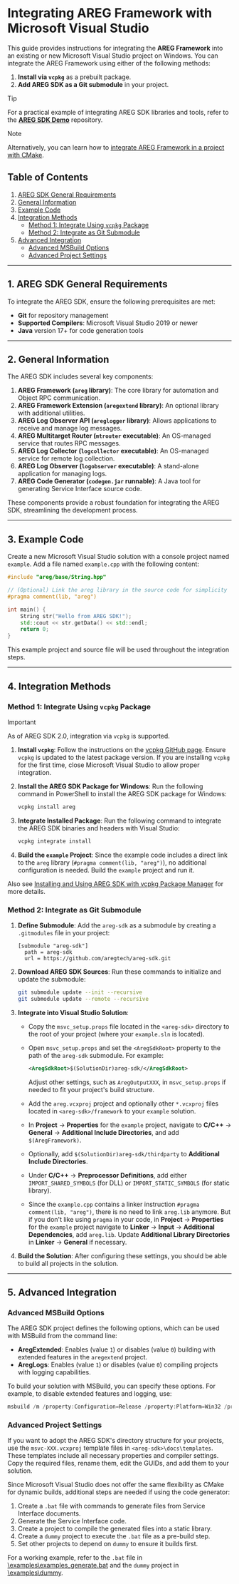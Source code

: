 # Integrating AREG Framework with Microsoft Visual Studio

This guide provides instructions for integrating the **AREG Framework** into an existing or new Microsoft Visual Studio project on Windows. You can integrate the AREG Framework using either of the following methods:

1. **Install via `vcpkg`** as a prebuilt package.
2. **Add AREG SDK as a Git submodule** in your project.

> [!TIP]
> For a practical example of integrating AREG SDK libraries and tools, refer to the **[AREG SDK Demo](https://github.com/aregtech/areg-sdk-demo)** repository.

> [!NOTE]
> Alternatively, you can learn how to [integrate AREG Framework in a project with CMake](./02c-cmake-integrate.md).

## Table of Contents

1. [AREG SDK General Requirements](#1-areg-sdk-general-requirements)
2. [General Information](#2-general-information)
3. [Example Code](#3-example-code)
4. [Integration Methods](#4-integration-methods)
   - [Method 1: Integrate Using `vcpkg` Package](#method-1-integrate-using-vcpkg-package)
   - [Method 2: Integrate as Git Submodule](#method-2-integrate-as-git-submodule)
5. [Advanced Integration](#5-advanced-integration)
   - [Advanced MSBuild Options](#advanced-msbuild-options)
   - [Advanced Project Settings](#advanced-project-settings)

---

## 1. AREG SDK General Requirements

To integrate the AREG SDK, ensure the following prerequisites are met:

- **Git** for repository management
- **Supported Compilers**: Microsoft Visual Studio 2019 or newer
- **Java** version 17+ for code generation tools

---

## 2. General Information

The AREG SDK includes several key components:

1. **AREG Framework (`areg` library)**: The core library for automation and Object RPC communication.
2. **AREG Framework Extension (`aregextend` library)**: An optional library with additional utilities.
3. **AREG Log Observer API (`areglogger` library)**: Allows applications to receive and manage log messages.
4. **AREG Multitarget Router (`mtrouter` executable)**: An OS-managed service that routes RPC messages.
5. **AREG Log Collector (`logcollector` executable)**: An OS-managed service for remote log collection.
6. **AREG Log Observer (`logobserver` executable)**: A stand-alone application for managing logs.
7. **AREG Code Generator (`codegen.jar` runnable)**: A Java tool for generating Service Interface source code.

These components provide a robust foundation for integrating the AREG SDK, streamlining the development process.

---

## 3. Example Code

Create a new Microsoft Visual Studio solution with a console project named `example`. Add a file named `example.cpp` with the following content:
```cpp
#include "areg/base/String.hpp"

// (Optional) Link the areg library in the source code for simplicity
#pragma comment(lib, "areg")

int main() {
    String str("Hello from AREG SDK!");
    std::cout << str.getData() << std::endl;
    return 0;
}
```
This example project and source file will be used throughout the integration steps.

---

## 4. Integration Methods

### Method 1: Integrate Using `vcpkg` Package

> [!IMPORTANT]
> As of AREG SDK 2.0, integration via `vcpkg` is supported.

1. **Install `vcpkg`**:
   Follow the instructions on the [vcpkg GitHub page](https://github.com/microsoft/vcpkg). Ensure `vcpkg` is updated to the latest package version. If you are installing `vcpkg` for the first time, close Microsoft Visual Studio to allow proper integration.

2. **Install the AREG SDK Package for Windows**:
   Run the following command in PowerShell to install the AREG SDK package for Windows:
   ```bash
   vcpkg install areg
   ```

3. **Integrate Installed Package**:
   Run the following command to integrate the AREG SDK binaries and headers with Visual Studio:
   ```bash
   vcpkg integrate install
   ```

4. **Build the `example` Project**:
   Since the example code includes a direct link to the `areg` library (`#pragma comment(lib, "areg")`), no additional configuration is needed. Build the `example` project and run it.

Also see [Installing and Using AREG SDK with vcpkg Package Manager](./01a-areg-package.md) for more details.

### Method 2: Integrate as Git Submodule

1. **Define Submodule**:
   Add the `areg-sdk` as a submodule by creating a `.gitmodules` file in your project:
   ```plaintext
   [submodule "areg-sdk"]
     path = areg-sdk
     url = https://github.com/aregtech/areg-sdk.git
   ```

2. **Download AREG SDK Sources**:
   Run these commands to initialize and update the submodule:
   ```bash
   git submodule update --init --recursive
   git submodule update --remote --recursive
   ```

3. **Integrate into Visual Studio Solution**:
   - Copy the `msvc_setup.props` file located in the `<areg-sdk>` directory to the root of your project (where your `example.sln` is located).
   - Open `msvc_setup.props` and set the `<AregSdkRoot>` property to the path of the `areg-sdk` submodule. For example:
     ```xml
     <AregSdkRoot>$(SolutionDir)areg-sdk/</AregSdkRoot>
     ```
     Adjust other settings, such as `AregOutputXXX`, in `msvc_setup.props` if needed to fit your project's build structure.
   
   - Add the `areg.vcxproj` project and optionally other `*.vcxproj` files located in `<areg-sdk>/framework` to your `example` solution.
   - In **Project** -> **Properties** for the `example` project, navigate to **C/C++** -> **General** -> **Additional Include Directories**, and add `$(AregFramework)`.
   - Optionally, add `$(SolutionDir)areg-sdk/thirdparty` to **Additional Include Directories**.
   - Under **C/C++** -> **Preprocessor Definitions**, add either `IMPORT_SHARED_SYMBOLS` (for DLL) or `IMPORT_STATIC_SYMBOLS` (for static library).
   - Since the `example.cpp` contains a linker instruction `#pragma comment(lib, "areg")`, there is no need to link `areg.lib` anymore. But if you don't like using `pragma` in your code, in **Project** -> **Properties** for the `example` project navigate to **Linker** -> **Input** -> **Additional Dependencies**, add `areg.lib`. Update **Additional Library Directories** in **Linker** -> **General** if necessary.

4. **Build the Solution**:
   After configuring these settings, you should be able to build all projects in the solution.

---

## 5. Advanced Integration

### Advanced MSBuild Options

The AREG SDK project defines the following options, which can be used with MSBuild from the command line:

- **AregExtended**: Enables (value `1`) or disables (value `0`) building with extended features in the `aregextend` project.
- **AregLogs**: Enables (value `1`) or disables (value `0`) compiling projects with logging capabilities.

To build your solution with MSBuild, you can specify these options. For example, to disable extended features and logging, use:

```powershell
msbuild /m /property:Configuration=Release /property:Platform=Win32 /property:AregExtended=0 /property:AregLogs=0 . -t:restore,build -p:RestorePackagesConfig=true
```

### Advanced Project Settings

If you want to adopt the AREG SDK's directory structure for your projects, use the `msvc-XXX.vcxproj` template files in `<areg-sdk>\docs\templates`. These templates include all necessary properties and compiler settings. Copy the required files, rename them, edit the GUIDs, and add them to your solution.

Since Microsoft Visual Studio does not offer the same flexibility as CMake for dynamic builds, additional steps are needed if using the code generator:

1. Create a `.bat` file with commands to generate files from Service Interface documents.
2. Generate the Service Interface code.
3. Create a project to compile the generated files into a static library.
4. Create a `dummy` project to execute the `.bat` file as a pre-build step.
5. Set other projects to depend on `dummy` to ensure it builds first.

For a working example, refer to the `.bat` file in [<areg-sdk>\examples\examples_generate.bat](./../../examples/examples_generate.bat) and the `dummy` project in [<areg-sdk>\examples\dummy](./../../examples/dummy/).

